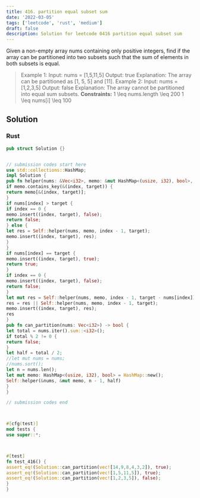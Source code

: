 ```yaml
---
title: 416. partition equal subset sum
date: '2022-03-05'
tags: ['leetcode', 'rust', 'medium']
draft: false
description: Solution for leetcode 0416 partition equal subset sum
---
```




Given a non-empty array nums containing only positive integers, find if the array can be partitioned into two subsets such that the sum of elements in both subsets is equal.



>   Example 1:
>   Input: nums <TeX>=</TeX> [1,5,11,5]
>   Output: true
>   Explanation: The array can be partitioned as [1, 5, 5] and [11].
>   Example 2:
>   Input: nums <TeX>=</TeX> [1,2,3,5]
>   Output: false
>   Explanation: The array cannot be partitioned into equal sum subsets.
**Constraints:**
>   	1 <TeX>\leq</TeX> nums.length <TeX>\leq</TeX> 200
>   	1 <TeX>\leq</TeX> nums[i] <TeX>\leq</TeX> 100


## Solution


### Rust
```rust
pub struct Solution {}


// submission codes start here
use std::collections::HashMap;
impl Solution {
pub fn helper(nums: &Vec<i32>, memo: &mut HashMap<(usize, i32), bool>, index: usize, target: i32) -> bool {
if memo.contains_key(&(index, target)) {
return memo[&(index, target)];
}
if nums[index] > target {
if index == 0 {
memo.insert((index, target), false);
return false;
} else {
let res = Self::helper(nums, memo, index - 1, target);
memo.insert((index, target), res);
}
}
if nums[index] == target {
memo.insert((index, target), true);
return true;
}
if index == 0 {
memo.insert((index, target), false);
return false;
}
let mut res = Self::helper(nums, memo, index - 1, target - nums[index]);
res = res || Self::helper(nums, memo, index - 1, target);
memo.insert((index, target), res);
res
}
pub fn can_partition(nums: Vec<i32>) -> bool {
let total = nums.iter().sum::<i32>();
if total % 2 != 0 {
return false;
}
let half = total / 2;
//let mut nums = nums;
//nums.sort();
let n = nums.len();
let mut memo: HashMap<(usize, i32), bool> = HashMap::new();
Self::helper(&nums, &mut memo, n - 1, half)
}
}

// submission codes end



#[cfg(test)]
mod tests {
use super::*;



#[test]
fn test_416() {
assert_eq!(Solution::can_partition(vec![14,9,8,4,3,2]), true);
assert_eq!(Solution::can_partition(vec![1,5,11,5]), true);
assert_eq!(Solution::can_partition(vec![1,2,3,5]), false);
}
}

```
